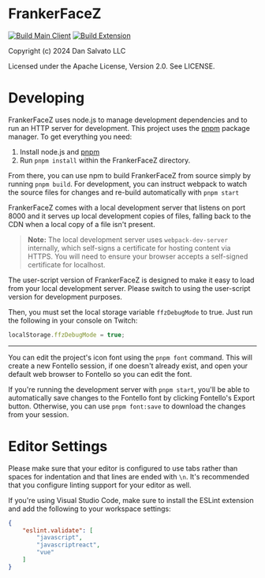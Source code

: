 FrankerFaceZ
============

[![Build Main Client](https://github.com/FrankerFaceZ/FrankerFaceZ/actions/workflows/build.yml/badge.svg)](https://github.com/FrankerFaceZ/FrankerFaceZ/actions/workflows/build.yml)
[![Build Extension](https://github.com/FrankerFaceZ/Extension/actions/workflows/build-extension.yml/badge.svg)](https://github.com/FrankerFaceZ/Extension/actions/workflows/build-extension.yml)

Copyright (c) 2024 Dan Salvato LLC

Licensed under the Apache License, Version 2.0. See LICENSE.


Developing
==========

FrankerFaceZ uses node.js to manage development dependencies and to run an HTTP
server for development. This project uses the [pnpm](https://pnpm.io/) package
manager. To get everything you need:

1. Install node.js and [pnpm](https://pnpm.io/)
2. Run `pnpm install` within the FrankerFaceZ directory.


From there, you can use npm to build FrankerFaceZ from source simply by
running `pnpm build`. For development, you can instruct webpack to watch
the source files for changes and re-build automatically with `pnpm start`

FrankerFaceZ comes with a local development server that listens on port 8000
and it serves up local development copies of files, falling back to the CDN
when a local copy of a file isn't present.

> **Note:** The local development server uses `webpack-dev-server` internally,
> which self-signs a certificate for hosting content via HTTPS. You will need
> to ensure your browser accepts a self-signed certificate for localhost.

The user-script version of FrankerFaceZ is designed to make it easy to load
from your local development server. Please switch to using the user-script
version for development purposes.

Then, you must set the local storage variable `ffzDebugMode` to true.
Just run the following in your console on Twitch:
```javascript
localStorage.ffzDebugMode = true;
```

---

You can edit the project's icon font using the `pnpm font` command. This will
create a new Fontello session, if one doesn't already exist, and open your
default web browser to Fontello so you can edit the font.

If you're running the development server with `pnpm start`, you'll be able to
automatically save changes to the Fontello font by clicking Fontello's Export
button. Otherwise, you can use `pnpm font:save` to download the changes
from your session.


Editor Settings
===============

Please make sure that your editor is configured to use tabs rather than spaces
for indentation and that lines are ended with `\n`. It's recommended that you
configure linting support for your editor as well.

If you're using Visual Studio Code, make sure to install the ESLint extension
and add the following to your workspace settings:

```json
{
	"eslint.validate": [
		"javascript",
		"javascriptreact",
		"vue"
	]
}
```